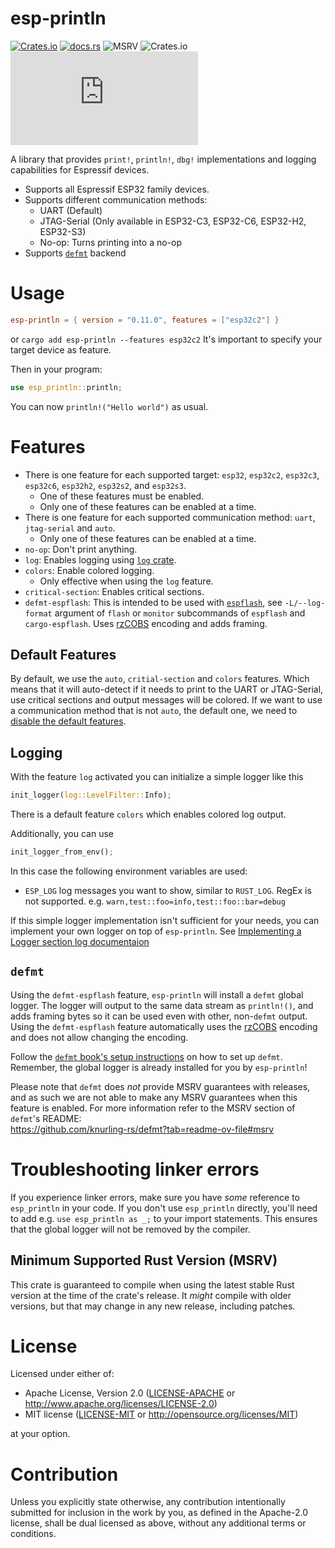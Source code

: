 # esp-println

[![Crates.io](https://img.shields.io/crates/v/esp-println?labelColor=1C2C2E&color=C96329&logo=Rust&style=flat-square)](https://crates.io/crates/esp-println)
[![docs.rs](https://img.shields.io/docsrs/esp-println?labelColor=1C2C2E&color=C96329&logo=rust&style=flat-square)](https://docs.rs/esp-println)
![MSRV](https://img.shields.io/badge/MSRV-1.84-blue?labelColor=1C2C2E&style=flat-square)
![Crates.io](https://img.shields.io/crates/l/esp-println?labelColor=1C2C2E&style=flat-square)
[![Matrix](https://img.shields.io/matrix/esp-rs:matrix.org?label=join%20matrix&labelColor=1C2C2E&color=BEC5C9&logo=matrix&style=flat-square)](https://matrix.to/#/#esp-rs:matrix.org)

A library that provides `print!`, `println!`, `dbg!` implementations and
logging capabilities for Espressif devices.

- Supports all Espressif ESP32 family devices.
- Supports different communication methods:
  - UART (Default)
  - JTAG-Serial (Only available in ESP32-C3, ESP32-C6, ESP32-H2, ESP32-S3)
  - No-op: Turns printing into a no-op
- Supports [`defmt`] backend

# Usage

```toml
esp-println = { version = "0.11.0", features = ["esp32c2"] }
```

or `cargo add esp-println --features esp32c2`
It's important to specify your target device as feature.

Then in your program:

```rust
use esp_println::println;
```

You can now `println!("Hello world")` as usual.

# Features

- There is one feature for each supported target: `esp32`, `esp32c2`,
  `esp32c3`, `esp32c6`, `esp32h2`, `esp32s2`, and `esp32s3`.
  - One of these features must be enabled.
  - Only one of these features can be enabled at a time.
- There is one feature for each supported communication method: `uart`, `jtag-serial` and `auto`.
  - Only one of these features can be enabled at a time.
- `no-op`: Don't print anything.
- `log`: Enables logging using [`log` crate].
- `colors`: Enable colored logging.
  - Only effective when using the `log` feature.
- `critical-section`: Enables critical sections.
- `defmt-espflash`: This is intended to be used with [`espflash`], see `-L/--log-format` argument
  of `flash` or `monitor` subcommands of `espflash` and `cargo-espflash`. Uses [rzCOBS] encoding
  and adds framing.

## Default Features

By default, we use the `auto`, `critial-section` and `colors` features.
Which means that it will auto-detect if it needs to print to the UART or JTAG-Serial, use critical sections and output
messages will be colored.
If we want to use a communication method that is not `auto`, the default
one, we need to [disable the default features].

## Logging

With the feature `log` activated you can initialize a simple logger like this

```rust
init_logger(log::LevelFilter::Info);
```

There is a default feature `colors` which enables colored log output.

Additionally, you can use

```rust
init_logger_from_env();
```

In this case the following environment variables are used:

- `ESP_LOG` log messages you want to show, similar to `RUST_LOG`. RegEx is not supported. e.g. `warn,test::foo=info,test::foo::bar=debug`

If this simple logger implementation isn't sufficient for your needs, you can implement your own logger on top of `esp-println`. See [Implementing a Logger section log documentaion]

## `defmt`

Using the `defmt-espflash` feature, `esp-println` will install a `defmt` global logger. The logger will
output to the same data stream as `println!()`, and adds framing bytes so it can be used even with
other, non-`defmt` output. Using the `defmt-espflash` feature automatically uses the [rzCOBS] encoding and does
not allow changing the encoding.

Follow the [`defmt` book's setup instructions] on how to
set up `defmt`. Remember, the global logger is already installed for you by `esp-println`!

Please note that `defmt` does _not_ provide MSRV guarantees with releases, and as such we are not able to make any MSRV guarantees when this feature is enabled. For more information refer to the MSRV section of `defmt`'s README:  
https://github.com/knurling-rs/defmt?tab=readme-ov-file#msrv

[`defmt`]: https://github.com/knurling-rs/defmt
[`log` crate]: https://github.com/rust-lang/log
[rzCOBS]: https://github.com/Dirbaio/rzcobs
[`espflash`]: https://github.com/esp-rs/espflash
[disable the default features]: https://doc.rust-lang.org/cargo/reference/features.html#the-default-feature
[Implementing a Logger section log documentaion]: https://docs.rs/log/0.4.17/log/#implementing-a-logger
[`defmt` book's setup instructions]: https://defmt.ferrous-systems.com/setup

# Troubleshooting linker errors

If you experience linker errors, make sure you have _some_ reference to `esp_println` in your code.
If you don't use `esp_println` directly, you'll need to add e.g. `use esp_println as _;` to your
import statements. This ensures that the global logger will not be removed by the compiler.

## Minimum Supported Rust Version (MSRV)

This crate is guaranteed to compile when using the latest stable Rust version at the time of the crate's release. It _might_ compile with older versions, but that may change in any new release, including patches.

# License

Licensed under either of:

- Apache License, Version 2.0 ([LICENSE-APACHE](../LICENSE-APACHE) or http://www.apache.org/licenses/LICENSE-2.0)
- MIT license ([LICENSE-MIT](../LICENSE-MIT) or http://opensource.org/licenses/MIT)

at your option.

# Contribution

Unless you explicitly state otherwise, any contribution intentionally submitted for inclusion in
the work by you, as defined in the Apache-2.0 license, shall be dual licensed as above, without
any additional terms or conditions.
